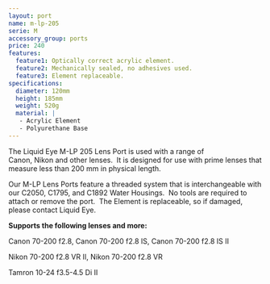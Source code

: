 ```yaml
---
layout: port
name: m-lp-205
serie: M
accessory_group: ports
price: 240
features:
  feature1: Optically correct acrylic element.
  feature2: Mechanically sealed, no adhesives used.
  feature3: Element replaceable.
specifications:
  diameter: 120mm
  height: 185mm
  weight: 520g
  material: |
   - Acrylic Element
   - Polyurethane Base
---
```

The Liquid Eye M-LP 205 Lens Port is used with a range of Canon, Nikon and other lenses.  It is designed for use with prime lenses that measure less than 200 mm in physical length.

Our M-LP Lens Ports feature a threaded system that is interchangeable with our C2050, C1795, and C1892 Water Housings.  No tools are required to attach or remove the port.  The Element is replaceable, so if damaged, please contact Liquid Eye.

**Supports the following lenses and more:**

Canon	70-200 f2.8, Canon 70-200 f2.8 IS, Canon 70-200 f2.8 IS II

Nikon	70-200 f2.8 VR II, Nikon 70-200 f2.8 VR

Tamron 10-24 f3.5-4.5 Di II 	
